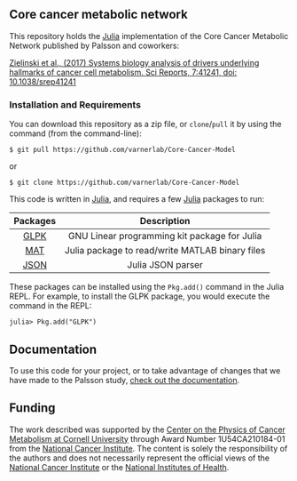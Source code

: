 ## Core cancer metabolic network
This repository holds the [Julia](https://docs.julialang.org/en/stable/) implementation of the Core Cancer Metabolic Network published by Palsson and coworkers:

[Zielinski et al., (2017) Systems biology analysis of drivers underlying hallmarks of cancer cell metabolism. Sci Reports, 7:41241, doi: 10.1038/srep41241](https://rdcu.be/Olwc)

### Installation and Requirements
You can download this repository as a zip file, or `clone`/`pull` it by using the command (from the command-line):

	$ git pull https://github.com/varnerlab/Core-Cancer-Model

or

	$ git clone https://github.com/varnerlab/Core-Cancer-Model

This code is written in [Julia](https://docs.julialang.org/en/stable/),
and requires a few [Julia](https://docs.julialang.org/en/stable/) packages to run:

| Packages | Description |
:---: | :---: |
| [GLPK](https://github.com/JuliaOpt/GLPK.jl) | GNU Linear programming kit package for Julia |
| [MAT](https://github.com/JuliaIO/MAT.jl) | Julia package to read/write MATLAB binary files |
| [JSON](https://github.com/JuliaIO/JSON.jl) | Julia JSON parser

These packages can be installed using the ``Pkg.add()`` command in the Julia REPL. For example, to
install the GLPK package, you would execute the command in the REPL:

    julia> Pkg.add("GLPK")


## Documentation
To use this code for your project, or to take advantage of changes that we have made to the Palsson study,
[check out the documentation](https://varnerlab.github.io/Core-Cancer-Model/).

## Funding
The work described was supported by the [Center on the Physics of Cancer Metabolism at Cornell University](https://psoc.engineering.cornell.edu) through Award Number 1U54CA210184-01 from the [National Cancer Institute](https://www.cancer.gov).
The content is solely the responsibility of the authors and does not necessarily
represent the official views of the [National Cancer Institute](https://www.cancer.gov) or the [National Institutes of Health](https://www.nih.gov).  
